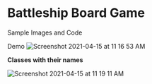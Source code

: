 # Battleship Board Game

Sample Images and Code

Demo
![Screenshot 2021-04-15 at 11 16 53 AM](https://user-images.githubusercontent.com/57195698/114837206-225fc600-9ddc-11eb-811b-3049cdc54337.png)

**Classes with their names**

![Screenshot 2021-04-15 at 11 19 11 AM](https://user-images.githubusercontent.com/57195698/114837475-6b177f00-9ddc-11eb-837d-667cd6716c33.png)
